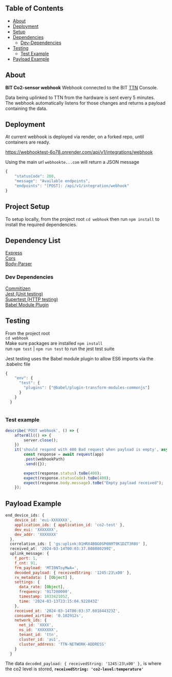 ## Table of Contents

- [About](#about)
- [Deployment](#deployment)
- [Setup](#setup)
- [Dependencies](#dependencies)
    + [Dev-Dependencies](#devDependencies)
- [Testing](#testing)
    + [Test Example](#testExample)
- [Payload Example](#payloadExample)



## About <a name="about"></a>
**BIT Co2-sensor webhook**
Webhook connected to the BIT [TTN](https://www.thethingsnetwork.org/) Console.  

Data being uplinked to TTN from the hardware is sent every 5 minutes.    
The webhook automatically listens for those changes and returns a payload containing the data.

## Deployment <a name="deployment"></a>
At current webhook is deployed via render, on a forked repo, until containers are ready.

https://webhooktest-6o78.onrender.com/api/v1/integrations/webhook

Using the main url `webhookte...com`
will return a JSON message

```js
{
    "statusCode": 200,
    "message": "Available endpoints",
    "endpoints": "[POST]: /api/v1/integration/webhook"
}
```

## Project Setup <a name="setup"></a>
To setup locally, from the project root
`cd webhook`
then run `npm install` to install the required dependencies.

## Dependency List <a name="dependencies"></a>
[Express](https://www.npmjs.com/package/express)  
[Cors](https://www.npmjs.com/package/cors)  
[Body-Parser](https://www.npmjs.com/package/body-parser)

### Dev Dependencies
[Commitizen](https://www.npmjs.com/package/commitizen)  
[Jest (Unit testing)](https://jestjs.io/)  
[Supertest (HTTP testing)](https://www.npmjs.com/package/supertest)  
[Babel Module Plugin](https://www.npmjs.com/package/@babel/plugin-transform-modules-commonjs)

## Testing <a name="testing"></a>
From the project root  
`cd webhook`  
Make sure packages are installed `npm install`  
run `npm test` | `npm run test` to run the jest test suite

Jest testing uses the Babel module plugin to allow ES6 imports via the .babelrc file

```js
{
    "env": {
      "test": {
        "plugins": ["@babel/plugin-transform-modules-commonjs"]
      }
    }
  }
  
```



### Test example <a name="testExample"></a>
```js
describe('POST webhook', () => {
    afterAll(() => {
        server.close();
    })
    it('should respond with 400 Bad request when payload is empty', async () => {
        const response = await request(app)
        .post(webhookPath)
        .send({});

        expect(response.status).toBe(400);
        expect(response.statusCode).toBe(400);
        expect(response.body.message).toBe("Empty payload received");
    });
```


## Payload Example <a name="payloadExample"></a>
```js
end_device_ids: {
    device_id: 'eui-XXXXXXX',
    application_ids: { application_id: 'co2-test' },
    dev_eui: 'XXXXXXX',
    dev_addr: 'XXXXXXX'
  },
  correlation_ids: [ 'gs:uplink:01HRX4B0G0SP6N9T9K1DZT3R8V' ],
  received_at: '2024-03-14T00:03:37.808080299Z',
  uplink_message: {
    f_port: 1,
    f_cnt: 91,
    frm_payload: 'MTI0NToyMwA=',
    decoded_payload: { receivedString: '1245:23\x00' },
    rx_metadata: [ [Object] ],
    settings: {
      data_rate: [Object],
      frequency: '917200000',
      timestamp: 1033421052,
      time: '2024-03-13T23:15:04.922843Z'
    },
    received_at: '2024-03-14T00:03:37.601844323Z',
    consumed_airtime: '0.102912s',
    network_ids: {
      net_id: 'XXXX',
      ns_id: 'XXXXXXX',
      tenant_id: 'ttn',
      cluster_id: 'au1',
      cluster_address: 'TTN-NETWORK-ADDRESS'
    }
  }
```
The data `decoded_payload: { receivedString: '1245:23\x00' },` is where the co2 level is stored, **`receivedString: 'co2-level:temperature'`**